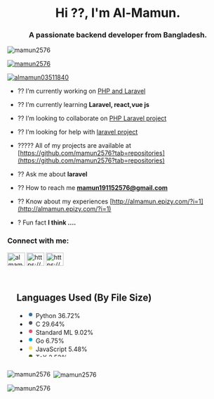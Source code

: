 <h1 align="center">Hi ??, I'm Al-Mamun.</h1>
<h3 align="center">A passionate backend developer from Bangladesh.</h3>


<p align="left"> <img src="https://komarev.com/ghpvc/?username=mamun2576&label=Profile%20views&color=0e75b6&style=flat" alt="mamun2576" /> </p>

<p align="left"> <a href="https://github.com/ryo-ma/github-profile-trophy"><img src="https://github-profile-trophy.vercel.app/?username=mamun2576" alt="mamun2576" /></a> </p>

<p align="left"> <a href="https://twitter.com/almamun03511840" target="blank"><img src="https://img.shields.io/twitter/follow/almamun03511840?logo=twitter&style=for-the-badge" alt="almamun03511840" /></a> </p>

- ?? I’m currently working on [PHP and Laravel](https://github.com/mamun2576?tab=repositories)

- ?? I’m currently learning **Laravel, react,vue js**

- ?? I’m looking to collaborate on [PHP Laravel project](https://github.com/mamun2576/laravel-8-school-management-system)

- ?? I’m looking for help with [laravel project](http://almamun.epizy.com/)

- ????? All of my projects are available at [https://github.com/mamun2576?tab=repositories](https://github.com/mamun2576?tab=repositories)

- ?? Ask me about **laravel**

- ?? How to reach me **mamun191152576@gmail.com**

- ?? Know about my experiences [http://almamun.epizy.com/?i=1](http://almamun.epizy.com/?i=1)

- ? Fun fact **I think ....**

<h3 align="left">Connect with me:</h3>
<p align="left">
<a href="https://twitter.com/almamun03511840" target="blank"><img align="center" src="https://raw.githubusercontent.com/rahuldkjain/github-profile-readme-generator/master/src/images/icons/Social/twitter.svg" alt="almamun03511840" height="30" width="40" /></a>
<a href="https://linkedin.com/in/https://www.linkedin.com/in/al-mamun-935a86182/" target="blank"><img align="center" src="https://raw.githubusercontent.com/rahuldkjain/github-profile-readme-generator/master/src/images/icons/Social/linked-in-alt.svg" alt="https://www.linkedin.com/in/al-mamun-935a86182/" height="30" width="40" /></a>
<a href="https://fb.com/https://www.facebook.com/profile.php?id=100011639588964" target="blank"><img align="center" src="https://raw.githubusercontent.com/rahuldkjain/github-profile-readme-generator/master/src/images/icons/Social/facebook.svg" alt="https://www.facebook.com/profile.php?id=100011639588964" height="30" width="40" /></a>
</p>

<svg id="gh-dark-mode-only" width="360" height="210" xmlns="http://www.w3.org/2000/svg">

<g>
<rect x="5" y="5" id="background" />
<g>
<foreignObject x="21" y="17" width="318" height="176">
<div xmlns="http://www.w3.org/1999/xhtml" class="ellipsis">

<h2>Languages Used (By File Size)</h2>

<div>
<span class="progress">
<span style="background-color: #3572A5;width: 36.720%;" class="progress-item"></span><span style="background-color: #555555;width: 29.637%;" class="progress-item"></span><span style="background-color: #dc566d;width: 9.020%;" class="progress-item"></span><span style="background-color: #00ADD8;width: 6.748%;" class="progress-item"></span><span style="background-color: #f1e05a;width: 5.481%;" class="progress-item"></span><span style="background-color: #3D6117;width: 2.524%;" class="progress-item"></span><span style="background-color: #89e051;width: 2.411%;" class="progress-item"></span><span style="background-color: #b07219;width: 2.253%;" class="progress-item"></span><span style="background-color: #427819;width: 1.283%;" class="progress-item"></span><span style="background-color: #f34b7d;width: 1.130%;" class="progress-item"></span><span style="background-color: #563d7c;width: 0.804%;" class="progress-item"></span><span style="background-color: #e5cd45;width: 0.601%;" class="progress-item"></span><span style="background-color: #2b7489;width: 0.393%;" class="progress-item"></span><span style="background-color: #6E4C13;width: 0.294%;" class="progress-item"></span><span style="background-color: #4F5D95;width: 0.232%;" class="progress-item"></span><span style="background-color: #199f4b;width: 0.217%;" class="progress-item"></span><span style="background-color: #000000;width: 0.191%;" class="progress-item"></span><span style="background-color: #DA3434;width: 0.048%;" class="progress-item"></span><span style="background-color: #C1F12E;width: 0.012%;" class="progress-item"></span>
</span>
</div>

<ul>


<li style="animation-delay: 0ms;">
<svg xmlns="http://www.w3.org/2000/svg" class="octicon" style="fill:#3572A5;"
viewBox="0 0 16 16" version="1.1" width="16" height="16"><path
fill-rule="evenodd" d="M8 4a4 4 0 100 8 4 4 0 000-8z"></path></svg>
<span class="lang">Python</span>
<span class="percent">36.72%</span>
</li>


<li style="animation-delay: 150ms;">
<svg xmlns="http://www.w3.org/2000/svg" class="octicon" style="fill:#555555;"
viewBox="0 0 16 16" version="1.1" width="16" height="16"><path
fill-rule="evenodd" d="M8 4a4 4 0 100 8 4 4 0 000-8z"></path></svg>
<span class="lang">C</span>
<span class="percent">29.64%</span>
</li>


<li style="animation-delay: 300ms;">
<svg xmlns="http://www.w3.org/2000/svg" class="octicon" style="fill:#dc566d;"
viewBox="0 0 16 16" version="1.1" width="16" height="16"><path
fill-rule="evenodd" d="M8 4a4 4 0 100 8 4 4 0 000-8z"></path></svg>
<span class="lang">Standard ML</span>
<span class="percent">9.02%</span>
</li>


<li style="animation-delay: 450ms;">
<svg xmlns="http://www.w3.org/2000/svg" class="octicon" style="fill:#00ADD8;"
viewBox="0 0 16 16" version="1.1" width="16" height="16"><path
fill-rule="evenodd" d="M8 4a4 4 0 100 8 4 4 0 000-8z"></path></svg>
<span class="lang">Go</span>
<span class="percent">6.75%</span>
</li>


<li style="animation-delay: 600ms;">
<svg xmlns="http://www.w3.org/2000/svg" class="octicon" style="fill:#f1e05a;"
viewBox="0 0 16 16" version="1.1" width="16" height="16"><path
fill-rule="evenodd" d="M8 4a4 4 0 100 8 4 4 0 000-8z"></path></svg>
<span class="lang">JavaScript</span>
<span class="percent">5.48%</span>
</li>


<li style="animation-delay: 750ms;">
<svg xmlns="http://www.w3.org/2000/svg" class="octicon" style="fill:#3D6117;"
viewBox="0 0 16 16" version="1.1" width="16" height="16"><path
fill-rule="evenodd" d="M8 4a4 4 0 100 8 4 4 0 000-8z"></path></svg>
<span class="lang">TeX</span>
<span class="percent">2.52%</span>
</li>


<li style="animation-delay: 900ms;">
<svg xmlns="http://www.w3.org/2000/svg" class="octicon" style="fill:#89e051;"
viewBox="0 0 16 16" version="1.1" width="16" height="16"><path
fill-rule="evenodd" d="M8 4a4 4 0 100 8 4 4 0 000-8z"></path></svg>
<span class="lang">Shell</span>
<span class="percent">2.41%</span>
</li>


<li style="animation-delay: 1050ms;">
<svg xmlns="http://www.w3.org/2000/svg" class="octicon" style="fill:#b07219;"
viewBox="0 0 16 16" version="1.1" width="16" height="16"><path
fill-rule="evenodd" d="M8 4a4 4 0 100 8 4 4 0 000-8z"></path></svg>
<span class="lang">Java</span>
<span class="percent">2.25%</span>
</li>


<li style="animation-delay: 1200ms;">
<svg xmlns="http://www.w3.org/2000/svg" class="octicon" style="fill:#427819;"
viewBox="0 0 16 16" version="1.1" width="16" height="16"><path
fill-rule="evenodd" d="M8 4a4 4 0 100 8 4 4 0 000-8z"></path></svg>
<span class="lang">Makefile</span>
<span class="percent">1.28%</span>
</li>


<li style="animation-delay: 1350ms;">
<svg xmlns="http://www.w3.org/2000/svg" class="octicon" style="fill:#f34b7d;"
viewBox="0 0 16 16" version="1.1" width="16" height="16"><path
fill-rule="evenodd" d="M8 4a4 4 0 100 8 4 4 0 000-8z"></path></svg>
<span class="lang">C++</span>
<span class="percent">1.13%</span>
</li>


<li style="animation-delay: 1500ms;">
<svg xmlns="http://www.w3.org/2000/svg" class="octicon" style="fill:#563d7c;"
viewBox="0 0 16 16" version="1.1" width="16" height="16"><path
fill-rule="evenodd" d="M8 4a4 4 0 100 8 4 4 0 000-8z"></path></svg>
<span class="lang">CSS</span>
<span class="percent">0.80%</span>
</li>


<li style="animation-delay: 1650ms;">
<svg xmlns="http://www.w3.org/2000/svg" class="octicon" style="fill:#e5cd45;"
viewBox="0 0 16 16" version="1.1" width="16" height="16"><path
fill-rule="evenodd" d="M8 4a4 4 0 100 8 4 4 0 000-8z"></path></svg>
<span class="lang">OpenSCAD</span>
<span class="percent">0.60%</span>
</li>


<li style="animation-delay: 1800ms;">
<svg xmlns="http://www.w3.org/2000/svg" class="octicon" style="fill:#2b7489;"
viewBox="0 0 16 16" version="1.1" width="16" height="16"><path
fill-rule="evenodd" d="M8 4a4 4 0 100 8 4 4 0 000-8z"></path></svg>
<span class="lang">TypeScript</span>
<span class="percent">0.39%</span>
</li>


<li style="animation-delay: 1950ms;">
<svg xmlns="http://www.w3.org/2000/svg" class="octicon" style="fill:#6E4C13;"
viewBox="0 0 16 16" version="1.1" width="16" height="16"><path
fill-rule="evenodd" d="M8 4a4 4 0 100 8 4 4 0 000-8z"></path></svg>
<span class="lang">Assembly</span>
<span class="percent">0.29%</span>
</li>


<li style="animation-delay: 2100ms;">
<svg xmlns="http://www.w3.org/2000/svg" class="octicon" style="fill:#4F5D95;"
viewBox="0 0 16 16" version="1.1" width="16" height="16"><path
fill-rule="evenodd" d="M8 4a4 4 0 100 8 4 4 0 000-8z"></path></svg>
<span class="lang">PHP</span>
<span class="percent">0.23%</span>
</li>


<li style="animation-delay: 2250ms;">
<svg xmlns="http://www.w3.org/2000/svg" class="octicon" style="fill:#199f4b;"
viewBox="0 0 16 16" version="1.1" width="16" height="16"><path
fill-rule="evenodd" d="M8 4a4 4 0 100 8 4 4 0 000-8z"></path></svg>
<span class="lang">Vim script</span>
<span class="percent">0.22%</span>
</li>


<li style="animation-delay: 2400ms;">
<svg xmlns="http://www.w3.org/2000/svg" class="octicon" style="fill:#000000;"
viewBox="0 0 16 16" version="1.1" width="16" height="16"><path
fill-rule="evenodd" d="M8 4a4 4 0 100 8 4 4 0 000-8z"></path></svg>
<span class="lang">GDB</span>
<span class="percent">0.19%</span>
</li>


<li style="animation-delay: 2550ms;">
<svg xmlns="http://www.w3.org/2000/svg" class="octicon" style="fill:#DA3434;"
viewBox="0 0 16 16" version="1.1" width="16" height="16"><path
fill-rule="evenodd" d="M8 4a4 4 0 100 8 4 4 0 000-8z"></path></svg>
<span class="lang">CMake</span>
<span class="percent">0.05%</span>
</li>


<li style="animation-delay: 2700ms;">
<svg xmlns="http://www.w3.org/2000/svg" class="octicon" style="fill:#C1F12E;"
viewBox="0 0 16 16" version="1.1" width="16" height="16"><path
fill-rule="evenodd" d="M8 4a4 4 0 100 8 4 4 0 000-8z"></path></svg>
<span class="lang">Batchfile</span>
<span class="percent">0.01%</span>
</li>



</ul>

</div>
</foreignObject>
</g>
</g>
</svg>

<p><img align="left" src="https://github-readme-stats.vercel.app/api/top-langs?username=mamun2576&show_icons=true&locale=en&layout=compact" alt="mamun2576" /></p>

<p>&nbsp;<img align="center" src="https://github-readme-stats.vercel.app/api?username=mamun2576&show_icons=true&locale=en" alt="mamun2576" /></p>

<p><img align="center" src="https://github-readme-streak-stats.herokuapp.com/?user=mamun2576&" alt="mamun2576" /></p>
